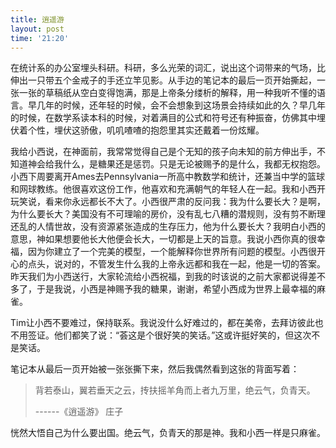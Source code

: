 ```yaml
---
title: 逍遥游
layout: post
time: '21:20'
---
```


在统计系的办公室埋头科研。科研，多么光荣的词汇，说出这个词带来的气场，比伸出一只带五个金戒子的手还立竿见影。从手边的笔记本的最后一页开始撕起，一张一张的草稿纸从空白变得饱满，那是上帝条分缕析的解释，用一种我听不懂的语言。早几年的时候，还年轻的时候，会不会想象到这场景会持续如此的久？早几年的时候，在数学系读本科的时候，对着满目的公式和符号还有种振奋，仿佛其中埋伏着个性，埋伏这骄傲，叽叽喳喳的抱怨里其实还戴着一份炫耀。

我给小西说，在神面前，我常常觉得自己是个无知的孩子向未知的前方伸出手，不知道神会给我什么，是糖果还是惩罚。只是无论被赐予的是什么，我都无权抱怨。
小西下周要离开Ames去Pennsylvania一所高中教数学和统计，还兼当中学的篮球和网球教练。他很喜欢这份工作，他喜欢和充满朝气的年轻人在一起。我和小西开玩笑说，看来你永远都长不大了。小西很严肃的反问我：我为什么要长大？是啊，为什么要长大？美国没有不可理喻的房价，没有乱七八糟的潜规则，没有剪不断理还乱的人情世故，没有资源紧张造成的生存压力，他为什么要长大？我明白小西的意思，神如果想要他长大他便会长大，一切都是上天的旨意。我说小西你真的很幸福，因为你建立了一个完美的模型，一个能解释你世界所有问题的模型。小西很开心的点头，说对的，不管发生什么我的上帝永远都和我在一起，他是一切的答案。昨天我们为小西送行，大家轮流给小西祝福，到我的时该说的之前大家都说得差不多了，于是我说，小西是神赐予我的糖果，谢谢，希望小西成为世界上最幸福的麻雀。

Tim让小西不要难过，保持联系。我说没什么好难过的，都在美帝，去拜访彼此也不用签证。他们都笑了说：“荟这是个很好笑的笑话。”这或许挺好笑的，但这次不是笑话。

笔记本从最后一页开始被一张张撕下来，然后我偶然看到这张的背面写着：


<blockquote>背若泰山，翼若垂天之云，抟扶摇羊角而上者九万里，绝云气，负青天。

------《逍遥游》 庄子</blockquote>

恍然大悟自己为什么要出国。绝云气，负青天的那是神。我和小西一样是只麻雀。

